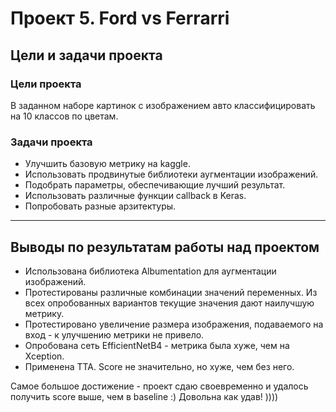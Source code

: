 # Проект 5. Ford vs Ferrarri 

## Цели и задачи проекта
### Цели проекта
В заданном наборе картинок с изображением авто классифицировать на 10 классов по цветам.

### Задачи проекта
* Улучшить базовую метрику на kaggle.
* Использовать продвинутые библиотеки аугментации изображений.
* Подобрать параметры, обеспечивающие лучший результат.
* Использовать различные функции callback в Keras.
* Попробовать разные арзитектуры.

---

## Выводы по результатам работы над проектом

- Использована библиотека Albumentation для аугментации изображений.
- Протестированы различные комбинации значений переменных. Из всех опробованных вариантов текущие значения дают наилучшую метрику.
- Протестировано увеличение размера изображения, подаваемого на вход - к улучшению метрики не привело.
- Опробована сеть EfficientNetB4 - метрика была хуже, чем на Xception.
- Применена TTA. Score не значительно, но хуже, чем без него.

Самое большое достижение - проект сдаю своевременно и удалось получить score выше, чем в baseline :) Довольна как удав! ))))